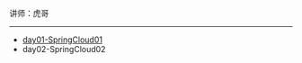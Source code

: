 讲师：虎哥

---

* [day01-SpringCloud01](https://github.com/qingdog/cloud/blob/master/day01-SpringCloud01/SpringCloud01.md)
* day02-SpringCloud02